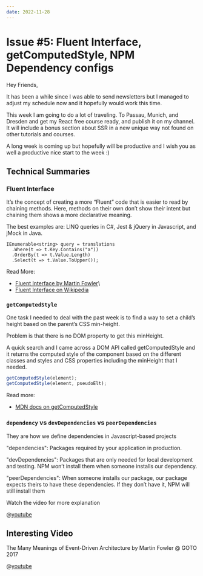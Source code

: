 ```yaml
---
date: 2022-11-28
---
```


# Issue #5: Fluent Interface, getComputedStyle, NPM Dependency configs

Hey Friends,

It has been a while since I was able to send newsletters but I managed to adjust my schedule now and it hopefully would
work this time.

This week I am going to do a lot of traveling. To Passau, Munich, and Dresden and get my React free course ready, and
publish it on my channel. It will include a bonus section about SSR in a new unique way not found on other tutorials and
courses.

A long week is coming up but hopefully will be productive and I wish you as well a productive nice start to the week :)

## Technical Summaries

### Fluent Interface

It’s the concept of creating a more “Fluent” code that is easier to read by chaining methods. Here, methods on their own
don’t show their intent but chaining them shows a more declarative meaning.

The best examples are: LINQ queries in C#, Jest & jQuery in Javascript, and jMock in Java.

```dotnet
IEnumerable<string> query = translations
  .Where(t => t.Key.Contains("a"))
  .OrderBy(t => t.Value.Length)
  .Select(t => t.Value.ToUpper());
```

Read More:

- [Fluent Interface by Martin Fowler](https://martinfowler.com/bliki/FluentInterface.html)\
- [Fluent Interface on Wikipedia](https://en.wikipedia.org/wiki/Fluent_interface)

### `getComputedStyle`

One task I needed to deal with the past week is to find a way to set a child’s height based on the parent’s CSS
min-height.

Problem is that there is no DOM property to get this minHeight.

A quick search and I came across a DOM API called getComputedStyle and it returns the computed style of the component
based on the different classes and styles and CSS properties including the minHeight that I needed.

```js
getComputedStyle(element);
getComputedStyle(element, pseudoElt);
```

Read more:

- [MDN docs on getComputedStyle](https://developer.mozilla.org/en-US/docs/Web/API/Window/getComputedStyle)

### `dependency` vs `devDependencies` vs `peerDependencies`

They are how we define dependencies in Javascript-based projects

"dependencies": Packages required by your application in production.

"devDependencies": Packages that are only needed for local development and testing. NPM won’t install them when someone
installs our dependency.

"peerDependencies": When someone installs our package, our package expects theirs to have these dependencies. If they
don’t have it, NPM will still install them

Watch the video for more explanation

@[youtube](https://www.youtube.com/watch?v=PxJ5wzFPTFU)

## Interesting Video

The Many Meanings of Event-Driven Architecture by Martin Fowler @ GOTO 2017

@[youtube](https://www.youtube.com/watch?v=STKCRSUsyP0)
